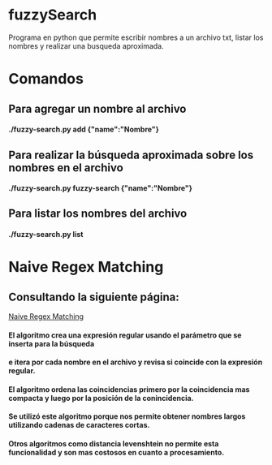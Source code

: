 # fuzzySearch
Programa en python que permite escribir nombres a un archivo txt, listar los nombres y realizar una busqueda aproximada.
# Comandos
## Para agregar un nombre al archivo
#### ./fuzzy-search.py add {"name":"Nombre"}
## Para realizar la búsqueda aproximada sobre los nombres en el archivo
#### ./fuzzy-search.py fuzzy-search {"name":"Nombre"}
## Para listar los nombres del archivo
#### ./fuzzy-search.py list
# Naive Regex Matching
## Consultando la siguiente página:
[Naive Regex Matching](https://blog.amjith.com/fuzzyfinder-in-10-lines-of-python "Naive Regex Matching")
#### El algoritmo crea una expresión regular usando el parámetro que se inserta para la búsqueda
#### e itera por cada nombre en el archivo y revisa si coincide con la expresión regular.
#### El algoritmo ordena las coincidencias primero por la coincidencia mas compacta y luego por la posición de la conincidencia.

#### Se utilizó este algoritmo porque nos permite obtener nombres largos utilizando cadenas de caracteres cortas.
#### Otros algoritmos como distancia levenshtein no permite esta funcionalidad y son mas costosos en cuanto a procesamiento.


